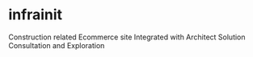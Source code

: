 # infrainit
Construction related Ecommerce site Integrated with Architect Solution Consultation and Exploration
